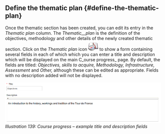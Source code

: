 ## Define the thematic plan {#define-the-thematic-plan}

Once the thematic section has been created, you can edit its entry in the _Thematic plan_ column. The _Thematic__plan_ is the definition of the objectives, methodology and other details of the newly created thematic section. Click on the _Thematic plan_ icon ![](../assets/graphics255.png) to show a form containing several fields in each of which which you can enter a title and description which will be displayed on the main C_ourse progress_ page. By default, the fields are titled: _Objectives, skills to acquire, Methodology, Infrastructure, Assessment_ and _Other,_ although these can be edited as appropriate. Fields with no description added will not be displayed.

![](../assets/graphics260.png)*Illustration 139: Course progress – example title and description fields*